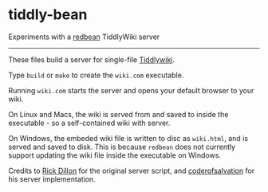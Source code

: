 # tiddly-bean

Experiments with a [redbean](https://redbean.dev) TiddlyWiki server

----

These files build a server for single-file [Tiddlywiki](https://tiddlywiki.com).

Type `build` or `make` to create the `wiki.com` executable.


Running `wiki.com` starts the server and opens your default browser to your wiki. 

On Linux and Macs, the wiki is served from and saved to inside the executable - so a self-contained wiki with server. 

On Windows, the embeded wiki file is written to disc as `wiki.html`, and is served and saved to disk. This is because
`redbean` does not currently support updating the wiki file inside the executable on Windows.



Credits to [Rick Dillon](https://rpdillon.net/redbean-tiddlywiki-saver.html) for the original server script, and [coderofsalvation](https://talk.tiddlywiki.org/t/hi-thanks-for-tiddlywiki-redbean-server-implementation/4110) for his server implementation.


